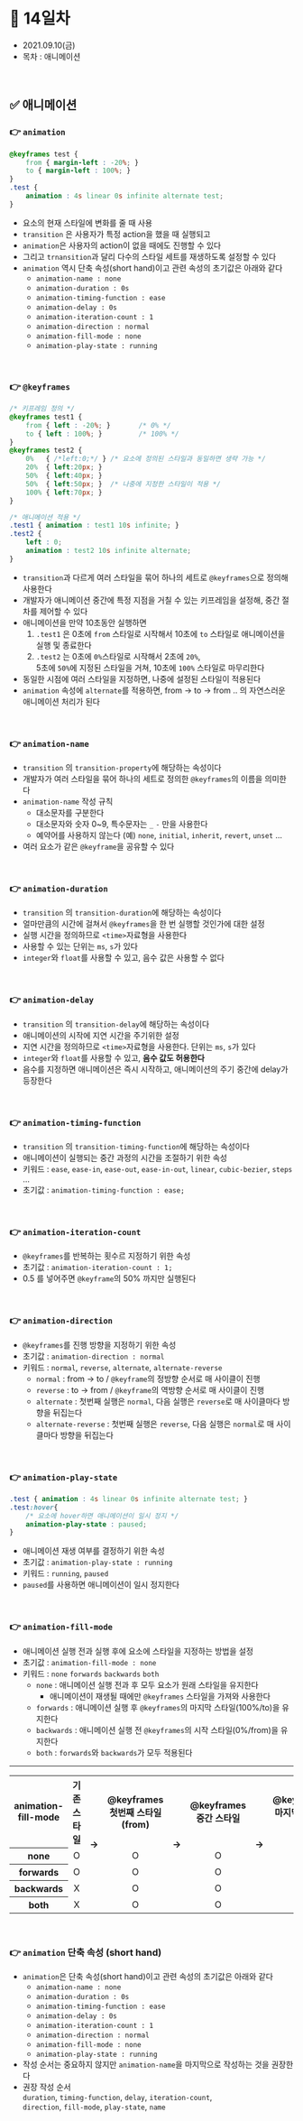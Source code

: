 # 📌 14일차 
- 2021.09.10(금)
- 목차 : 애니메이션 

<br>

## ✅ 애니메이션 
### 👉 `animation`
```css
@keyframes test {
    from { margin-left : -20%; }
    to { margin-left : 100%; }
}
.test {
    animation : 4s linear 0s infinite alternate test;
}
```
- 요소의 현재 스타일에 변화를 줄 때 사용
- `transition` 은 사용자가 특정 action을 했을 때 실행되고
- `animation`은 사용자의 action이 없을 때에도 진행할 수 있다
- 그리고 `trnansition`과 달리 다수의 스타일 세트를 재생하도록 설정할 수 있다
- `animation` 역시 단축 속성(short hand)이고 관련 속성의 초기값은 아래와 같다
    - `animation-name : none`
    - `animation-duration : 0s`
    - `animation-timing-function : ease`
    - `animation-delay : 0s`
    - `animation-iteration-count : 1` 
    - `animation-direction : normal`
    - `animation-fill-mode : none`
    - `animation-play-state : running`

<br>




### 👉 `@keyframes`
```css
/* 키프레임 정의 */
@keyframes test1 {
    from { left : -20%; }       /* 0% */
    to { left : 100%; }         /* 100% */
}
@keyframes test2 {
    0%   { /*left:0;*/ } /* 요소에 정의된 스타일과 동일하면 생략 가능 */
    20%  { left:20px; }
    50%  { left:40px; } 
    50%  { left:50px; }  /* 나중에 지정한 스타일이 적용 */
    100% { left:70px; }
}

/* 애니메이션 적용 */
.test1 { animation : test1 10s infinite; }
.test2 { 
    left : 0; 
    animation : test2 10s infinite alternate; 
}
```
- `transition`과 다르게 여러 스타일을 묶어 하나의 세트로 `@keyframes`으로 정의해 사용한다
- 개발자가 애니메이션 중간에 특정 지점을 거칠 수 있는 키프레임을 설정해, 중간 절차를 제어할 수 있다 
- 애니메이션을 만약 10초동안 실행하면
    1. `.test1` 은 0초에 `from` 스타일로 시작해서 10초에 `to` 스타일로 애니메이션을 실행 및 종료한다
    2. `.test2` 는 0초에 `0%`스타일로 시작해서 2초에 `20%`,<br>
    5초에 `50%`에 지정된 스타일을 거쳐, 10초에 `100%` 스타일로 마무리한다 
- 동일한 시점에 여러 스타일을 지정하면, 나중에 설정된 스타일이 적용된다 
- `animation` 속성에 `alternate`를 적용하면, from → to → from .. 의 자연스러운 애니메이션 처리가 된다

<br>




### 👉 `animation-name`
- `transition` 의  `transition-property`에 해당하는 속성이다
- 개발자가 여러 스타일을 묶어 하나의 세트로 정의한 `@keyframes`의 이름을 의미한다
- `animation-name` 작성 규칙
    - 대소문자를 구분한다
    - 대소문자와 숫자 0~9, 특수문자는 `_` `-` 만을 사용한다 
    - 예약어를 사용하지 않는다 (예) `none`, `initial`, `inherit`, `revert`, `unset` ...
- 여러 요소가 같은 `@keyframe`을 공유할 수 있다

<br>




### 👉 `animation-duration`
- `transition` 의 `transition-duration`에 해당하는 속성이다
- 얼마만큼의 시간에 걸쳐서 `@keyframes`을 한 번 실행할 것인가에 대한 설정  
- 실행 시간을 정의하므로 `<time>`자료형을 사용한다 
- 사용할 수 있는 단위는 `ms`, `s`가 있다
- `integer`와 `float`를 사용할 수 있고, 음수 값은 사용할 수 없다 

<br>




### 👉 `animation-delay`
- `transition` 의 `transition-delay`에 해당하는 속성이다
- 애니메이션의 시작에 지연 시간을 주기위한 설정
- 지연 시간을 정의하므로 `<time>`자료형을 사용한다. 단위는 `ms`, `s`가 있다
- `integer`와 `float`를 사용할 수 있고, **음수 값도 허용한다**
- 음수를 지정하면 애니메이션은 즉시 시작하고, 애니메이션의 주기 중간에 delay가 등장한다

<br>




### 👉 `animation-timing-function`
- `transition` 의 `transition-timing-function`에 해당하는 속성이다
- 애니메이션이 실행되는 중간 과정의 시간을 조절하기 위한 속성
- 키워드 : `ease`, `ease-in`, `ease-out`, `ease-in-out`, `linear`, `cubic-bezier`, `steps` ...
- 초기값 : `animation-timing-function : ease; `

<br>




### 👉 `animation-iteration-count`
- `@keyframes`를 반복하는 횟수르 지정하기 위한 속성
- 초기값 : `animation-iteration-count : 1;`
- 0.5 를 넣어주면 `@keyframe`의 50% 까지만 실행된다 

<br>




### 👉 `animation-direction`
- `@keyframes`를 진행 방향을 지정하기 위한 속성
- 초기값 : `animation-direction : normal`
- 키워드 : `normal`, `reverse`, `alternate`, `alternate-reverse`
    - `normal` : from → to / `@keyframe`의 정방향 순서로 매 사이클이 진행 
    - `reverse` : to  → from / `@keyframe`의 역방향 순서로 매 사이클이 진행
    - `alternate` : 첫번째 실행은 `normal`, 다음 실행은 `reverse`로 매 사이클마다 방향을 뒤집는다 
    - `alternate-reverse` : 첫번째 실행은 `reverse`, 다음 실행은 `normal`로 매 사이클마다 방향을 뒤집는다 

<br>


### 👉 `animation-play-state`
```css
.test { animation : 4s linear 0s infinite alternate test; }
.test:hover{
    /* 요소에 hover하면 애니메이션이 일시 정지 */
    animation-play-state : paused;
}

```
- 애니메이션 재생 여부를 결정하기 위한 속성 
- 초기값 : `animation-play-state : running`
- 키워드 : `running`, `paused`
- `paused`를 사용하면 애니메이션이 일시 정지한다


<br>




### 👉 `animation-fill-mode`
- 애니메이션 실행 전과 실행 후에 요소에 스타일을 지정하는 방법을 설정
- 초기값 : `animation-fill-mode : none`
- 키워드 : `none` `forwards` `backwards` `both`
    - `none` : 애니메이션 실행 전과 후 모두 요소가 원래 스타일을 유지한다
        - 애니메이션이 재생될 때에만 `@keyframes` 스타일을 가져와 사용한다 
    - `forwards` : 애니메이션 실행 후 `@keyframes`의 마지막 스타일(100%/to)을 유지한다 
    - `backwards` : 애니메이션 실행 전 `@keyframes`의 시작 스타일(0%/from)을 유지한다 
    - `both` : `forwards`와 `backwards`가 모두 적용된다 
----
<table>
<tr>
    <th>animation-fill-mode</th>
    <th>기존 스타일</th>
    <th rowspan="5">→</th>
    <th>@keyframes<br>첫번째 스타일 (from)</th>
    <th rowspan="5">→</th>
    <th>@keyframes<br>중간 스타일</th>
    <th rowspan="5">→</th>
    <th>@keyframes<br>마지막 스타일 (to)</th>
    <th rowspan="5">→</th>
    <th>기존 스타일</th>
</tr>
<tr>
    <th>none</th>
    <td style="text-align:center;">O</td>
    <td style="text-align:center;">O</td>
    <td style="text-align:center;">O</td>
    <td style="text-align:center;">O</td>
    <td style="text-align:center;">O</td>
</tr>
<tr>
    <th>forwards</th>
    <td style="text-align:center;">O</td>
    <td style="text-align:center;">O</td>
    <td style="text-align:center;">O</td>
    <td style="text-align:center;">O</td>
    <td style="text-align:center;">X</td>
</tr>
<tr>
    <th>backwards</th>
    <td style="text-align:center;">X</td>
    <td style="text-align:center;">O</td>
    <td style="text-align:center;">O</td>
    <td style="text-align:center;">O</td>
    <td style="text-align:center;">O</td>
</tr>
<tr>
    <th>both</th>
    <td style="text-align:center;">X</td>
    <td style="text-align:center;">O</td>
    <td style="text-align:center;">O</td>
    <td style="text-align:center;">O</td>
    <td style="text-align:center;">X</td>
</tr>
</table>


<br>

### 👉 `animation` 단축 속성 (short hand)
- `animation`은 단축 속성(short hand)이고 관련 속성의 초기값은 아래와 같다
    - `animation-name : none`
    - `animation-duration : 0s`
    - `animation-timing-function : ease`
    - `animation-delay : 0s`
    - `animation-iteration-count : 1` 
    - `animation-direction : normal`
    - `animation-fill-mode : none`
    - `animation-play-state : running`
- 작성 순서는 중요하지 않지만 `animation-name`을 마지막으로 작성하는 것을 권장한다
- 권장 작성 순서<br>
  `duration`, `timing-function`, `delay`, `iteration-count`,  <br>
  `direction`, `fill-mode`, `play-state`, `name`

<br>



